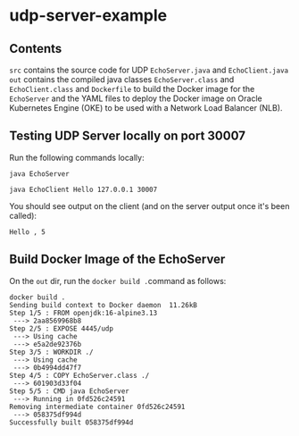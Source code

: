 # udp-server-example

## Contents

``src`` contains the source code for UDP ``EchoServer.java`` and ``EchoClient.java`` 
``out`` contains the compiled java classes ``EchoServer.class`` and ``EchoClient.class`` and ``Dockerfile`` to build the Docker image for the ``EchoServer`` and the YAML files to deploy the Docker image on Oracle Kubernetes Engine (OKE) to be used with a Network Load Balancer (NLB).

## Testing UDP Server locally on port 30007

Run the following commands locally:

```
java EchoServer
```

```
java EchoClient Hello 127.0.0.1 30007
```

You should see output on the client (and on the server output once it's been called):

```
Hello , 5
```

## Build Docker Image of the EchoServer

On the ``out`` dir, run the ``docker build .``command as follows:


```
docker build .
Sending build context to Docker daemon  11.26kB
Step 1/5 : FROM openjdk:16-alpine3.13
 ---> 2aa8569968b8
Step 2/5 : EXPOSE 4445/udp
 ---> Using cache
 ---> e5a2de92376b
Step 3/5 : WORKDIR ./
 ---> Using cache
 ---> 0b4994dd47f7
Step 4/5 : COPY EchoServer.class ./
 ---> 601903d33f04
Step 5/5 : CMD java EchoServer
 ---> Running in 0fd526c24591
Removing intermediate container 0fd526c24591
 ---> 058375df994d
Successfully built 058375df994d
```

